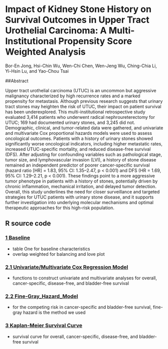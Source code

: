 # Impact of Kidney Stone History on Survival Outcomes in Upper Tract Urothelial Carcinoma: A Multi-Institutional Propensity Score Weighted Analysis

Bor-En Jong, Hsi-Chin Wu, Wen-Chi Chen, Wen-Jeng Wu, Ching-Chia Li, Yi-Hsin Lu, and Yao-Chou Tsai

##Abstract

Upper tract urothelial carcinoma (UTUC) is an uncommon but aggressive malignancy characterized by high recurrence rates and a marked propensity for metastasis. Although previous research suggests that urinary tract stones may heighten the risk of UTUC, their impact on patient survival has been underexplored. This multi-institutional retrospective study evaluated 3,414 patients who underwent radical nephroureterectomy for UTUC; 169 had documented urinary stones, and 3,245 did not. Demographic, clinical, and tumor-related data were gathered, and univariate and multivariate Cox proportional hazards models were used to assess oncological outcomes. Patients with a history of urinary stones showed significantly worse oncological indicators, including higher metastatic rates, increased UTUC-specific mortality, and reduced disease-free survival (DFS). After adjusting for confounding variables such as pathological stage, tumor size, and lymphovascular invasion (LVI), a history of stone disease remained an independent predictor of poorer cancer-specific survival (hazard ratio [HR] = 1.83, 95% CI: 1.35–2.47, p < 0.001) and DFS (HR = 1.69, 95% CI: 1.29–2.21, p < 0.001). These findings point to a more aggressive tumor phenotype in patients with a history of stones, potentially driven by chronic inflammation, mechanical irritation, and delayed tumor detection. Overall, this study underlines the need for closer surveillance and targeted strategies for UTUC patients with urinary stone disease, and it supports further investigation into underlying molecular mechanisms and optimal therapeutic approaches for this high-risk population.

## R source code

### [1 Baseline](https://github.com/YiHsinLu/stone_w.UTUC/blob/main/01_Baseline_characteristics.R)

* table One for baseline characteristics
* overlap weighted for balancing and love plot

### [2.1 Univariate/Multivariate Cox Regression Model](https://github.com/YiHsinLu/stone_w.UTUC/blob/main/02_01_Survival_analysis_cox_regression.R)

* functions to construct univariate and multivariate analyses for overall, cancer-specific, disease-free, and bladder-free survival

### [2.2 Fine-Gray_Hazard_Model](https://github.com/YiHsinLu/stone_w.UTUC/blob/main/02_02_Fine-Gray_Hazard_Model_competing_risk.R)

* for the competing risk in cancer-specific and bladder-free survival, fine-gray hazard is the method we used

### [3 Kaplan-Meier Survival Curve](https://github.com/YiHsinLu/stone_w.UTUC/blob/main/03_Survival_analysis_KaplanMeier_Survival_Curve.R)

* survival curve for overall, cancer-specific, disease-free, and bladder-free survival
